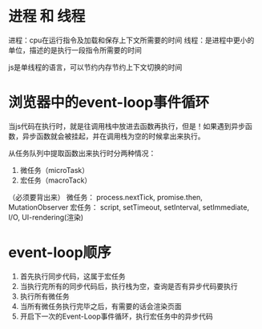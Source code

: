 # 进程 和 线程

进程：cpu在运行指令及加载和保存上下文所需要的时间
线程：是进程中更小的单位，描述的是执行一段指令所需要的时间

js是单线程的语言，可以节约内存节约上下文切换的时间

# 浏览器中的event-loop事件循环

当js代码在执行时，就是往调用栈中放进去函数再执行，但是！如果遇到异步函数，异步函数就会被挂起，并在调用栈为空的时候拿出来执行。

从任务队列中提取函数出来执行时分两种情况：
1. 微任务（microTask）
2. 宏任务（macroTack）

（必须要背出来）
微任务： process.nextTick, promise.then, MutationObserver
宏任务： script, setTimeout, setInterval, setImmediate, I/O, UI-rendering(渲染)

# event-loop顺序
1. 首先执行同步代码，这属于宏任务
2. 当执行完所有的同步代码后，执行栈为空，查询是否有异步代码要执行
3. 执行所有微任务
4. 当所有微任务执行完毕之后，有需要的话会渲染页面
5. 开启下一次的Event-Loop事件循环，执行宏任务中的异步代码